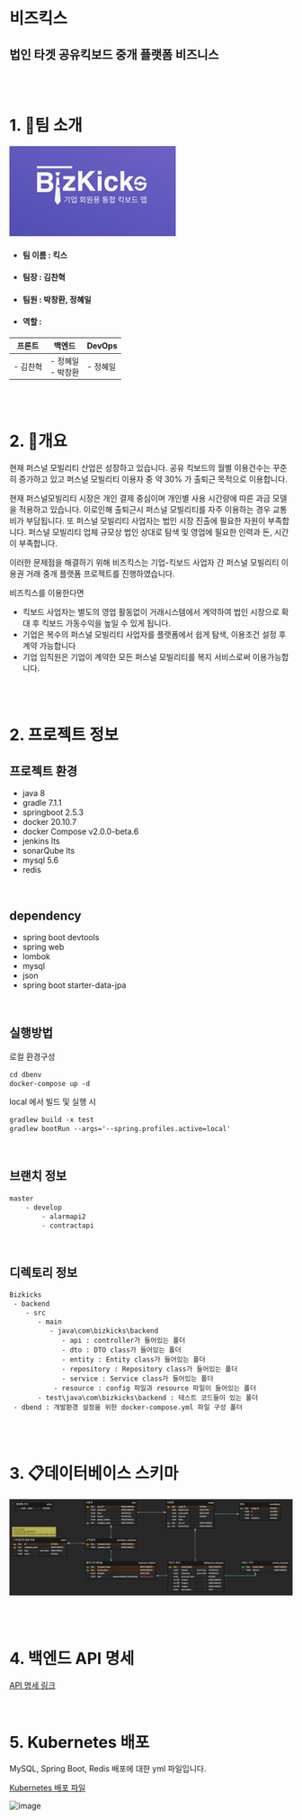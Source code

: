 # 비즈킥스
## 법인 타겟 공유킥보드 중개 플랫폼 비즈니스
<br>
<br>




# 1. 👋팀 소개

![logo](./images/logo.png)


- #### 팀 이름 : 킥스
- #### 팀장 : 김찬혁
- #### 팀원 : 박창환, 정혜일
- #### 역할 :

| 프론트 | 백엔드 | DevOps |  
|---|---|---|
| - 김찬혁 | - 정혜일 </br> - 박창환| -  정혜일 |

</br></br>

# 2. 📝개요
현재 퍼스널 모빌리티 산업은 성장하고 있습니다. 공유 킥보드의 월별 이용건수는 꾸준히 증가하고 있고 퍼스널 모빌리티 이용자 중 약 30% 가 출퇴근 목적으로 이용합니다.

현재 퍼스널모빌리티 시장은 개인 결제 중심이며 개인별 사용 시간량에 따른 과금 모델을 적용하고 있습니다. 이로인해 출퇴근시 퍼스널 모빌리티를 자주 이용하는 경우 교통비가 부담됩니다.
또 퍼스널 모빌리티 사업자는 법인 시장 진출에 필요한 자원이 부족합니다. 퍼스널 모빌리티 업체 규모상 법인 상대로 탐색 및 영업에 필요한 인력과 돈, 시간이 부족합니다.

이러한 문제점을 해결하기 위해 비즈킥스는 기업-킥보드 사업자 간 퍼스널 모빌리티 이용권 거래 중개 플랫폼 프로젝트를 진행하였습니다.

비즈킥스를 이용한다면
- 킥보드 사업자는 별도의 영업 활동없이 거래시스템에서 계약하여 법인 시장으로 확대 후 킥보드 가동수익을 높일 수 있게 됩니다.
- 기업은 복수의 퍼스널 모빌리티 사업자를 플랫폼에서 쉽게 탐색, 이용조건 설정 후 계약 가능합니다
-  기업 임직원은 기업이 계약한 모든 퍼스널 모빌리티를 복지 서비스로써 이용가능합니다.

<br>
<br>


# 2. 프로젝트 정보
##  프로젝트 환경
- java 8
- gradle 7.1.1
- springboot 2.5.3
- docker 20.10.7
- docker Compose v2.0.0-beta.6
- jenkins lts
- sonarQube lts
- mysql 5.6
- redis

<br>

## dependency
- spring boot devtools
- spring web
- lombok
- mysql
- json
- spring boot starter-data-jpa

<br>

## 실행방법
로컬 환경구성
```
cd dbenv
docker-compose up -d
```

local 에서 빌드 및 실행 시
```
gradlew build -x test
gradlew bootRun --args='--spring.profiles.active=local'
```
<br>

## 브랜치 정보
```
master
    - develop
        - alarmapi2
        - contractapi
```
<br>

## 디렉토리 정보
```
Bizkicks
 - backend
    - src
       - main
          - java\com\bizkicks\backend
             - api : controller가 들어있는 폴더
             - dto : DTO class가 들어있는 폴더
             - entity : Entity class가 들어있는 폴더
             - repository : Repository class가 들어있는 폴더
             - service : Service class가 들어있는 폴더
           - resource : config 파일과 resource 파일이 들어있는 폴더
       - test\java\com\bizkicks\backend : 테스트 코드들이 있는 폴더
 - dbend : 개발환경 설정을 위한 docker-compose.yml 파일 구성 폴더
```
<br>
<br>


# 3. 📋데이터베이스 스키마

![dbschema](./images/dbschema.png)

<br>
<br>


# 4. 백엔드 API 명세

[API 명세 링크](https://github.com/hyelie/SWM-Bizkicks-API-specification)

<br>

# 5. Kubernetes 배포

MySQL, Spring Boot, Redis 배포에 대한 yml 파일입니다.

[Kubernetes 배포 파일](https://github.com/hyelie/SWM-Bizkicks-Kubernetes)


![image](https://user-images.githubusercontent.com/51824413/175840118-9bd5acc3-4ae2-476e-a3ae-db23b26c519a.png)
